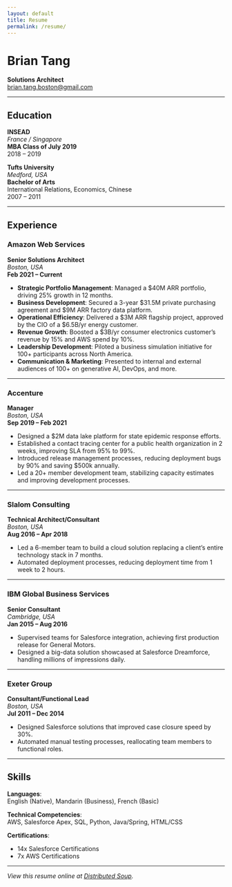 ```yaml
---
layout: default
title: Resume
permalink: /resume/
---
```


# Brian Tang  
**Solutions Architect**  
brian.tang.boston@gmail.com  

---

## Education

**INSEAD**  
*France / Singapore*  
**MBA Class of July 2019**  
2018 – 2019  

**Tufts University**  
*Medford, USA*  
**Bachelor of Arts**  
International Relations, Economics, Chinese  
2007 – 2011  

---

## Experience

### **Amazon Web Services**  
**Senior Solutions Architect**  
*Boston, USA*  
**Feb 2021 – Current**

- **Strategic Portfolio Management**: Managed a $40M ARR portfolio, driving 25% growth in 12 months.  
- **Business Development**: Secured a 3-year $31.5M private purchasing agreement and $9M ARR factory data platform.  
- **Operational Efficiency**: Delivered a $3M ARR flagship project, approved by the CIO of a $6.5B/yr energy customer.  
- **Revenue Growth**: Boosted a $3B/yr consumer electronics customer’s revenue by 15% and AWS spend by 10%.  
- **Leadership Development**: Piloted a business simulation initiative for 100+ participants across North America.  
- **Communication & Marketing**: Presented to internal and external audiences of 100+ on generative AI, DevOps, and more.  

---

### **Accenture**  
**Manager**  
*Boston, USA*  
**Sep 2019 – Feb 2021**

- Designed a $2M data lake platform for state epidemic response efforts.  
- Established a contact tracing center for a public health organization in 2 weeks, improving SLA from 95% to 99%.  
- Introduced release management processes, reducing deployment bugs by 90% and saving $500k annually.  
- Led a 20+ member development team, stabilizing capacity estimates and improving development processes.  

---

### **Slalom Consulting**  
**Technical Architect/Consultant**  
*Boston, USA*  
**Aug 2016 – Apr 2018**

- Led a 6-member team to build a cloud solution replacing a client’s entire technology stack in 7 months.  
- Automated deployment processes, reducing deployment time from 1 week to 2 hours.  

---

### **IBM Global Business Services**  
**Senior Consultant**  
*Cambridge, USA*  
**Jan 2015 – Aug 2016**

- Supervised teams for Salesforce integration, achieving first production release for General Motors.  
- Designed a big-data solution showcased at Salesforce Dreamforce, handling millions of impressions daily.  

---

### **Exeter Group**  
**Consultant/Functional Lead**  
*Boston, USA*  
**Jul 2011 – Dec 2014**

- Designed Salesforce solutions that improved case closure speed by 30%.  
- Automated manual testing processes, reallocating team members to functional roles.  

---

## Skills

**Languages**:  
English (Native), Mandarin (Business), French (Basic)  

**Technical Competencies**:  
AWS, Salesforce Apex, SQL, Python, Java/Spring, HTML/CSS  

**Certifications**:  
- 14x Salesforce Certifications  
- 7x AWS Certifications  

---

*View this resume online at [Distributed Soup](https://www.distributedsoup.com/resume/).*
